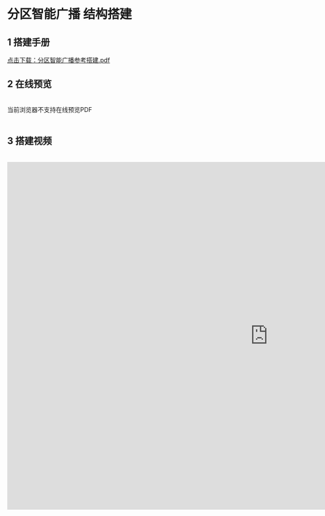 # 分区智能广播 结构搭建
## 1 搭建手册

<a href="/tutorial/cfdsx/pdf/分区智能广播参考搭建.pdf">点击下载：分区智能广播参考搭建.pdf </a>

## 2 在线预览
<br>
<object data="/tutorial/cfdsx/pdf/分区智能广播参考搭建.pdf" type="application/pdf" width=1200 height=800 name="分区智能广播参考搭建">
当前浏览器不支持在线预览PDF
</object>

<br>
<br>

## 3 搭建视频
<br>
<iframe src="https://www.bilibili.com/video/BV1EszFYNEFa/?spm_id_from=333.999.0.0&vd_source=d34a80bae9d64a0c5a0716bd47877802" width="1200" height="800" frameborder="no"/>